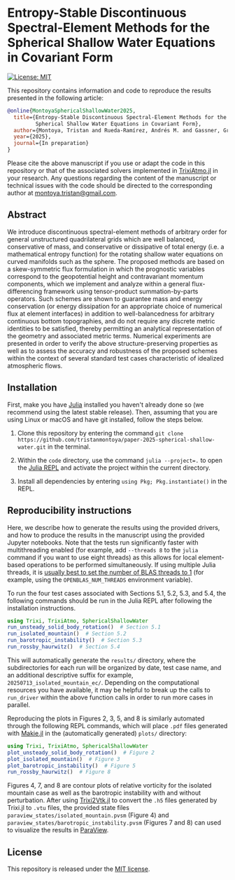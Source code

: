 # Entropy-Stable Discontinuous Spectral-Element Methods for the Spherical Shallow Water Equations in Covariant Form

[![License: MIT](https://img.shields.io/badge/License-MIT-success.svg)](https://opensource.org/licenses/MIT)

This repository contains information and code to reproduce the results presented in the following article:
```bibtex
@online{MontoyaSphericalShallowWater2025,
  title={Entropy-Stable Discontinuous Spectral-Element Methods for the 
         Spherical Shallow Water Equations in Covariant Form},
  author={Montoya, Tristan and Rueda-Ramírez, Andrés M. and Gassner, Gregor J.},
  year={2025},
  journal={In preparation}
}
```

Please cite the above manuscript if you use or adapt the code in this repository or that of the associated solvers implemented in [TrixiAtmo.jl](https://github.com/trixi-framework/TrixiAtmo.jl) in your research. Any questions regarding the content of the manuscript or technical issues with the code should be directed to the corresponding author at montoya.tristan@gmail.com.

## Abstract
We introduce discontinuous spectral-element methods of arbitrary order for general unstructured quadrilateral grids which are well balanced, conservative of mass, and conservative or dissipative of total energy (i.e. a mathematical entropy function) for the rotating shallow water equations on curved manifolds such as the sphere. The proposed methods are based on a skew-symmetric flux formulation in which the prognostic variables correspond to the geopotential height and contravariant momentum components, which we implement and analyze within a general flux-differencing framework using tensor-product summation-by-parts operators. Such schemes are shown to guarantee mass and energy conservation (or energy dissipation for an appropriate choice of numerical flux at element interfaces) in addition to well-balancedness for arbitrary continuous bottom topographies, and do not require any discrete metric identities to be satisfied, thereby permitting an analytical representation of the geometry and associated metric terms. Numerical experiments are presented in order to verify the above structure-preserving properties as well as to assess the accuracy and robustness of the proposed schemes within the context of several standard test cases characteristic of idealized atmospheric flows.

## Installation
First, make you have [Julia](https://julialang.org/downloads/) installed you haven't already done so (we recommend using the latest stable release). Then, assuming that you are using Linux or macOS and have git installed, follow the steps below.

1. Clone this repository by entering the command `git clone https://github.com/tristanmontoya/paper-2025-spherical-shallow-water.git` in the terminal.

2. Within the `code` directory, use the command `julia --project=.` to open the [Julia REPL](https://docs.julialang.org/en/v1/stdlib/REPL/) and activate the project within the current directory. 

3. Install all dependencies by entering `using Pkg; Pkg.instantiate()` in the REPL.

## Reproducibility instructions
Here, we describe how to generate the results using the provided drivers, and how to produce the results in the manuscript using the provided Jupyter notebooks. Note that the tests run significantly faster with multithreading enabled (for example, add `--threads 8` to the `julia` command if you want to use eight threads) as this allows for local element-based operations to be performed simultaneously. If using multiple Julia threads, it is [usually best to set the number of BLAS threads to 1](https://carstenbauer.github.io/ThreadPinning.jl/stable/examples/ex_blas/#Beware:-Interaction-between-Julia-threads-and-BLAS-threads) (for example, using the `OPENBLAS_NUM_THREADS` environment variable).

To run the four test cases associated with Sections 5.1, 5.2, 5.3, and 5.4, the following commands should be run in the Julia REPL after following the installation instructions.

```julia
using Trixi, TrixiAtmo, SphericalShallowWater
run_unsteady_solid_body_rotation()  # Section 5.1 
run_isolated_mountain()  # Section 5.2
run_barotropic_instability()  # Section 5.3
run_rossby_haurwitz()  # Section 5.4
```

This will automatically generate the `results/` directory, where the subdirectories for each run will be organized by date, test case name, and an additional descriptive suffix for example, `20250713_isolated_mountain_ec/`. Depending on the computational resources you have available, it may be helpful to break up the calls to `run_driver` within the above function calls in order to run more cases in parallel.

Reproducing the plots in Figures 2, 3, 5, and 8 is similarly automated through the following REPL commands, which will place `.pdf` files generated with [Makie.jl](https://github.com/MakieOrg/Makie.jl/) in the (automatically generated) `plots/` directory:

```julia
using Trixi, TrixiAtmo, SphericalShallowWater
plot_unsteady_solid_body_rotation()  # Figure 2
plot_isolated_mountain()  # Figure 3
plot_barotropic_instability()  # Figure 5
run_rossby_haurwitz()  # Figure 8
```

 Figures 4, 7, and 8 are contour plots of relative vorticity for the isolated mountain case as well as the barotropic instability with and without perturbation. After using [Trixi2Vtk.jl](https://github.com/trixi-framework/Trixi2Vtk.jl) to convert the `.h5` files generated by Trixi.jl to `.vtu` files, the provided state files `paraview_states/isolated_mountain.pvsm` (Figure 4) and `paraview_states/barotropic_instability.pvsm` (Figures 7 and 8) can used to visualize the results in [ParaView](https://www.paraview.org/).

## License
This repository is released under the [MIT license](https://github.com/tristanmontoya/paper-2025-spherical-shallow-water/blob/main/LICENSE).

